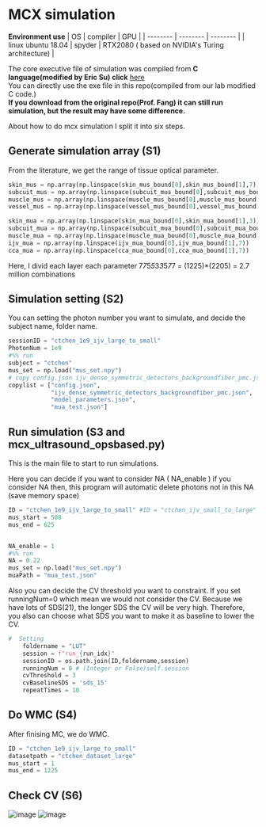 # MCX simulation
**Environment use**
| OS | compiler | GPU |
| -------- | -------- | -------- |
| linux ubuntu 18.04       | spyder     | RTX2080 ( based on NVIDIA's Turing architecture)       |  
  
  
The core executive file of simulation was compiled from **C language(modified by Eric Su) click** [here](https://github.com/fangq/mcx/blob/master/src/Makefile)  
You can directly use the exe file in this repo(compiled from our lab modified C code.)   
**If you download from the original repo(Prof. Fang) it can still run simulation, but the result may have some difference.**  

About how to do mcx simulation I split it into six steps.
## Generate simulation array (S1)
From the literature, we get the range of tissue optical parameter. 
```py
skin_mus = np.array(np.linspace(skin_mus_bound[0],skin_mus_bound[1],7))
subcuit_mus = np.array(np.linspace(subcuit_mus_bound[0],subcuit_mus_bound[1],7))
muscle_mus = np.array(np.linspace(muscle_mus_bound[0],muscle_mus_bound[1],5))
vessel_mus = np.array(np.linspace(vessel_mus_bound[0],vessel_mus_bound[1],5))

skin_mua = np.array(np.linspace(skin_mua_bound[0],skin_mua_bound[1],3))
subcuit_mua = np.array(np.linspace(subcuit_mua_bound[0],subcuit_mua_bound[1],3))
muscle_mua = np.array(np.linspace(muscle_mua_bound[0],muscle_mua_bound[1],5))
ijv_mua = np.array(np.linspace(ijv_mua_bound[0],ijv_mua_bound[1],7))
cca_mua = np.array(np.linspace(cca_mua_bound[0],cca_mua_bound[1],7))
```
Here, I divid each layer each parameter 7*7*5*5*3*3*5*7*7 = (1225)*(2205) = 2.7 million combinations

## Simulation setting (S2)
You can setting the photon number you want to simulate, and decide the subject name, folder name.

```py
sessionID = "ctchen_1e9_ijv_large_to_small"
PhotonNum = 1e9
#%% run
subject = "ctchen"
mus_set = np.load("mus_set.npy")
# copy config.json ijv_dense_symmetric_detectors_backgroundfiber_pmc.json model_parameters.json mua_test.json to each sim
copylist = ["config.json",
            "ijv_dense_symmetric_detectors_backgroundfiber_pmc.json",
            "model_parameters.json",
            "mua_test.json"]
```

## Run simulation (S3 and mcx_ultrasound_opsbased.py)
This is the main file to start to run simulations.

Here you can decide if you want to consider NA ( NA_enable )
if you consider NA then, this program will automatic delete photons not in this NA (save memory space)
```py
ID = "ctchen_1e9_ijv_large_to_small" #ID = "ctchen_ijv_small_to_large"
mus_start = 508
mus_end = 625


NA_enable = 1
#%% run
NA = 0.22
mus_set = np.load("mus_set.npy")
muaPath = "mua_test.json"
```

Also you can decide the CV threshold you want to constraint.
If you set runningNum=0 which mean we would not consider the CV.
Because we have lots of SDS(21), the longer SDS the CV will be very high.
Therefore, you also can choose what SDS you want to make it as baseline to lower the CV.
```py
#  Setting
    foldername = "LUT"
    session = f"run_{run_idx}"
    sessionID = os.path.join(ID,foldername,session)
    runningNum = 0 # (Integer or False)self.session
    cvThreshold = 3
    cvBaselineSDS = 'sds_15'
    repeatTimes = 10

```

## Do WMC (S4)
After finising MC, we do WMC.

```py
ID = "ctchen_1e9_ijv_large_to_small"
datasetpath = "ctchen_dataset_large"
mus_start = 1
mus_end = 1225
```

## Check CV (S6)
![image](https://github.com/dicky1031/IJV_simulation/blob/main/pic/CV_test1.png)
![image](https://github.com/dicky1031/IJV_simulation/blob/main/pic/CV_test2.png)
